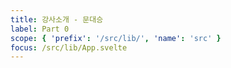 ```yaml
---
title: 강사소개 - 문대승
label: Part 0
scope: { 'prefix': '/src/lib/', 'name': 'src' }
focus: /src/lib/App.svelte
---
```

